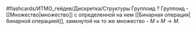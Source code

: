 #flashcards/ИТМО_гейдев/Дискретка/Структуры
Группоид
?
Группоид - [[Множество|множество]] с определенной на нем [[Бинарная операция|бинарной операцией]], замкнутой на то же множество - $M \times M \to M$.
